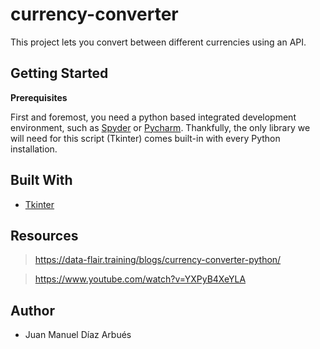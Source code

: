 # currency-converter
This project lets you convert between different currencies using an API.

## Getting Started

**Prerequisites**

First and foremost, you need a python based integrated development environment, such as [Spyder](https://www.spyder-ide.org/) or [Pycharm](https://www.jetbrains.com/es-es/pycharm/).
Thankfully, the only library we will need for this script (Tkinter) comes built-in with every Python installation.

## Built With

- [Tkinter](https://docs.python.org/3/library/tkinter.html) 

## Resources

>https://data-flair.training/blogs/currency-converter-python/

>https://www.youtube.com/watch?v=YXPyB4XeYLA

## Author

- Juan Manuel Díaz Arbués
